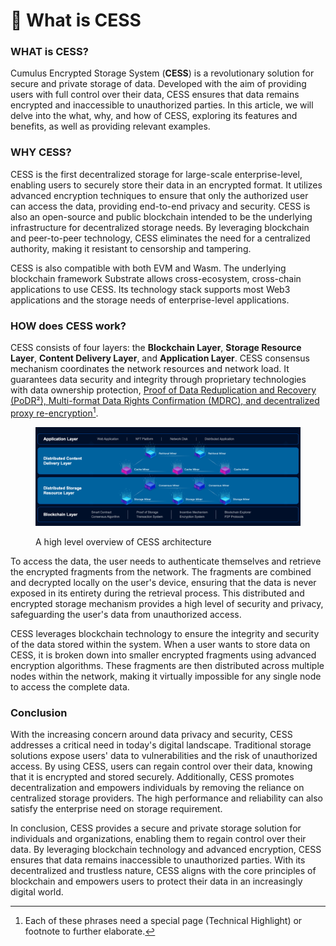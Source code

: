 # 🧐 What is CESS

### WHAT is CESS?

Cumulus Encrypted Storage System (**CESS**) is a revolutionary solution for secure and private storage of data. Developed with the aim of providing users with full control over their data, CESS ensures that data remains encrypted and inaccessible to unauthorized parties. In this article, we will delve into the what, why, and how of CESS, exploring its features and benefits, as well as providing relevant examples.

### WHY CESS?

CESS is the first decentralized storage for large-scale enterprise-level, enabling users to securely store their data in an encrypted format. It utilizes advanced encryption techniques to ensure that only the authorized user can access the data, providing end-to-end privacy and security. CESS is also an open-source and public blockchain intended to be the underlying infrastructure for decentralized storage needs. By leveraging blockchain and peer-to-peer technology, CESS eliminates the need for a centralized authority, making it resistant to censorship and tampering.

CESS is also compatible with both EVM and Wasm. The underlying blockchain framework Substrate allows cross-ecosystem, cross-chain applications to use CESS. Its technology stack supports most Web3 applications and the storage needs of enterprise-level applications.

### HOW does CESS work?

CESS consists of four layers: the **Blockchain Layer**, **Storage Resource Layer**, **Content Delivery Layer**, and **Application Layer**. CESS consensus mechanism coordinates the network resources and network load. It guarantees data security and integrity through proprietary technologies with data ownership protection, [Proof of Data Reduplication and Recovery (PoDR²), Multi-format Data Rights Confirmation (MDRC), and decentralized proxy re-encryption](#user-content-fn-1)[^1].

<figure><img src="../.gitbook/assets/Screenshot 2023-06-30 at 12.31.13.png" alt="High Level Architecture"><figcaption><p>A high level overview of CESS architecture</p></figcaption></figure>

To access the data, the user needs to authenticate themselves and retrieve the encrypted fragments from the network. The fragments are combined and decrypted locally on the user's device, ensuring that the data is never exposed in its entirety during the retrieval process. This distributed and encrypted storage mechanism provides a high level of security and privacy, safeguarding the user's data from unauthorized access.

CESS leverages blockchain technology to ensure the integrity and security of the data stored within the system. When a user wants to store data on CESS, it is broken down into smaller encrypted fragments using advanced encryption algorithms. These fragments are then distributed across multiple nodes within the network, making it virtually impossible for any single node to access the complete data.

### Conclusion

With the increasing concern around data privacy and security, CESS addresses a critical need in today's digital landscape. Traditional storage solutions expose users' data to vulnerabilities and the risk of unauthorized access. By using CESS, users can regain control over their data, knowing that it is encrypted and stored securely. Additionally, CESS promotes decentralization and empowers individuals by removing the reliance on centralized storage providers. The high performance and reliability can also satisfy the enterprise need on storage requirement.

In conclusion, CESS provides a secure and private storage solution for individuals and organizations, enabling them to regain control over their data. By leveraging blockchain technology and advanced encryption, CESS ensures that data remains inaccessible to unauthorized parties. With its decentralized and trustless nature, CESS aligns with the core principles of blockchain and empowers users to protect their data in an increasingly digital world.

[^1]: Each of these phrases need a special page (Technical Highlight) or footnote to further elaborate.
